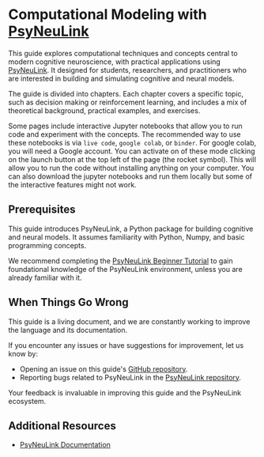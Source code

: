 # Computational Modeling with [PsyNeuLink](https://princetonuniversity.github.io/PsyNeuLink/)

This guide explores computational techniques and concepts central to modern cognitive neuroscience, with practical
applications using [PsyNeuLink](https://princetonuniversity.github.io/PsyNeuLink/). It designed for students,
researchers, and practitioners
who are interested in building and simulating cognitive and neural models.

The guide is divided into chapters. Each chapter covers a specific topic, such as decision making or
reinforcement learning, and includes a mix of theoretical background, practical examples, and exercises.

Some pages include interactive Jupyter notebooks that allow you to run code and experiment with the concepts. The
recommended way to use these notebooks is via `live code`, `google colab`, or `binder`. For google colab,
you will need a Google account. You can activate on of these mode clicking on the launch button at the
top left of the page (the rocket symbol). This will allow you to run the code without installing anything on your
computer. You can also download the jupyter notebooks and run them locally but some of the interactive features might
not work.

## Prerequisites

This guide introduces PsyNeuLink, a Python package for building cognitive and neural models. It assumes familiarity
with Python, Numpy, and basic programming concepts.

We recommend completing the
[PsyNeuLink Beginner Tutorial](https://princetonuniversity.github.io/PsyNeuLink/index_logo_with_text.html#tutorial)
to gain foundational knowledge of the PsyNeuLink environment, unless you are already familiar with it.

## When Things Go Wrong

This guide is a living document, and we are constantly working to improve the language and its documentation.

If you encounter any issues or have suggestions for improvement, let us know by:

- Opening an issue on this guide's [GitHub repository](https://github.com/PrincetonUniversity/NEU-PSY-502).
- Reporting bugs related to PsyNeuLink in
  the [PsyNeuLink repository](https://github.com/PrincetonUniversity/PsyNeuLink).

Your feedback is invaluable in improving this guide and the PsyNeuLink ecosystem.

## Additional Resources

- [PsyNeuLink Documentation](https://princetonuniversity.github.io/PsyNeuLink/)